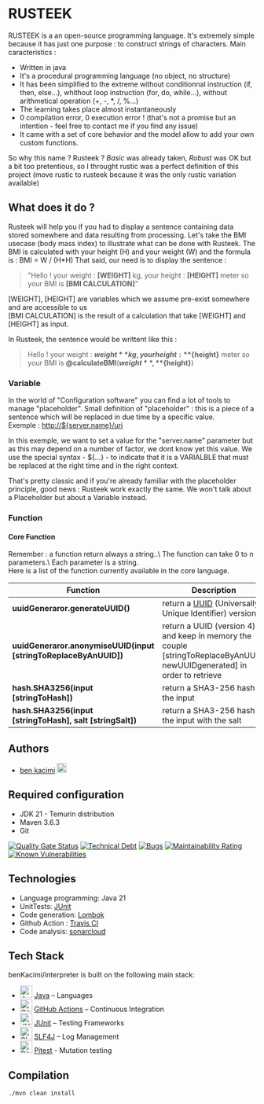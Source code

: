 # RUSTEEK

RUSTEEK is a an open-source programming language. It's extremely simple because it has just one purpose : to construct strings of characters.
Main caracteristics :
* Written in java
* It's a procedural programming language (no object, no structure)
* It has been simplified to the extreme without conditionnal instruction (if, then, else...), whithout loop instruction (for, do, while...), without arithmetical operation (+, -, *, /, %...)
* The learning takes place almost instantaneously 
* 0 compilation error, 0 execution error ! (that's not a promise but an intention - feel free to contact me if you find any issue)
* It came with a set of core behavior and the model allow to add your own custom functions.

So why this name ? Rusteek ? *Basic* was already taken, *Robust* was OK but a bit too pretentious, so I throught rustic was a perfect definition of this project (move rustic to rusteek because it was the only rustic variation available) 

## What does it do ?
Rusteek will help you if you had to display a sentence containing data stored somewhere and data resulting from processing. 
Let's take the BMI usecase (body mass index) to illustrate what can be done with Rusteek.
The BMI is calculated with your height (H) and your weight (W) and the formula is : BMI = W / (H*H)
That said, our need is to display the sentence : 

> "Hello ! your weight : **[WEIGHT]** kg, your height : **[HEIGHT]** meter so your BMI is **[BMI CALCULATION]**"

[WEIGHT], [HEIGHT]  are variables which we assume pre-exist somewhere and are accessible to us\
[BMI CALCULATION] is the result of a calculation that take [WEIGHT] and [HEIGHT] as input.

In Rusteek, the sentence  would be writtent like this :
 
> Hello ! your weight : **${weight}** kg, your height : **${height}** meter so your BMI is **@calculateBMI**(**${weight}**, **${height}**)

### Variable
In the world of "Configuration software" you can find a lot of tools to manage "placeholder". 
Small definition of "placeholder" : this is a piece of a sentence which will be replaced in due time by a specific value.\
Exemple : <http://${server.name}/uri>

In this exemple, we want to set a value for the "server.name" parameter but as this may depend on a number of factor, we dont know yet this value. We use the special syntax - ${...} -  to indicate that it is a VARIALBLE that must be replaced at the right time and in the right context.

That's pretty classic and if you're already familiar with the placeholder principle, good news : Rusteek work exactly the same. We won't talk about a Placeholder but about a Variable instead. 

### Function


#### Core Function
Remember : a function return always a string..\ The function can take 0 to n parameters.\ Each parameter is a string.\
Here is a list of the function currently available in the core language.

Function                                                       | Description
---------------------------------------------------------------| -------------------------------
**uuidGeneraror.generateUUID()**                                 | return a [UUID](https://www.ietf.org/rfc/rfc4122.txt) (Universally Unique Identifier) version 4
**uuidGeneraror.anonymiseUUID(input [stringToReplaceByAnUUID])**       | return a UUID (version 4) and keep in memory the couple [stringToReplaceByAnUUID, newUUIDgenerated] in order to retrieve 
**hash.SHA3256(input [stringToHash])**                                     | return a SHA3-256 hash of the input
**hash.SHA3256(input [stringToHash], salt [stringSalt])**                    | return a SHA3-256 hash of the input with the salt



## Authors
- [ben kacimi](https://github.com/benKacimi)
<a target="_blank" href="https://www.linkedin.com/in/ben-kacimi/"><img height="20" src="https://img.shields.io/badge/LinkedIn-0077B5?style=for-the-badge&logo=linkedin&logoColor=white" /></a>

## Required configuration ###
* JDK 21 - Temurin distribution
* Maven 3.6.3
* Git

[![Quality Gate Status](https://sonarcloud.io/api/project_badges/measure?project=benKacimi_Rusteek&metric=alert_status)](https://sonarcloud.io/summary/new_code?id=benKacimi_Rusteek)
[![Technical Debt](https://sonarcloud.io/api/project_badges/measure?project=benKacimi_Rusteek&metric=sqale_index)](https://sonarcloud.io/summary/new_code?id=benKacimi_Rusteek)
[![Bugs](https://sonarcloud.io/api/project_badges/measure?project=benKacimi_function-engine&metric=bugs)](https://sonarcloud.io/summary/new_code?id=benKacimi_Rusteek)
[![Maintainability Rating](https://sonarcloud.io/api/project_badges/measure?project=benKacimi_Rusteek&metric=sqale_rating)](https://sonarcloud.io/summary/new_code?id=benKacimi_Rusteek)
[![Known Vulnerabilities](https://snyk.io/test/github/benKacimi/Rusteek/badge.svg)](https://snyk.io/test/github/benKacimi/Rusteek)

## Technologies ####
* Language programming: Java 21
* UnitTests: [JUnit](https://junit.org/junit5/)
* Code generation: [Lombok](https://projectlombok.org)
* Github Action : [Travis CI](https://travis-ci.com)
* Code analysis: [sonarcloud](https://sonarcloud.io)



## Tech Stack
benKacimi/interpreter is built on the following main stack:

- <img width='25' height='25' src='https://img.stackshare.io/service/995/K85ZWV2F.png' alt='Java'/> [Java](https://www.java.com) – Languages
- <img width='25' height='25' src='https://img.stackshare.io/service/11563/actions.png' alt='GitHub Actions'/> [GitHub Actions](https://github.com/features/actions) – Continuous Integration
- <img width='25' height='25' src='https://img.stackshare.io/service/2020/874086.png' alt='JUnit'/> [JUnit](http://junit.org/) – Testing Frameworks
- <img width='25' height='25' src='https://img.stackshare.io/service/2805/05518ecaa42841e834421e9d6987b04f_400x400.png' alt='SLF4J'/> [SLF4J](http://slf4j.org/) – Log Management
- <img width='25' height='25' src='https://pitest.org/images/pit-black-150x152.png' alt='Pitest'/> [Pitest](https://pitest.org/) - Mutation testing


## Compilation ###
```
./mvn clean install
```
